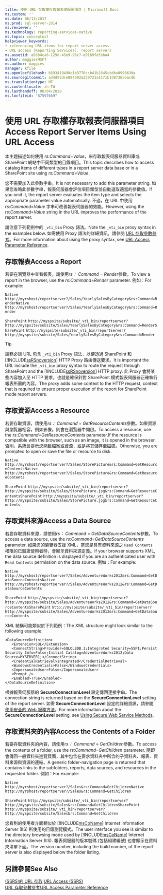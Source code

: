 ```yaml
---
title: 使用 URL 存取權存取報表伺服器項目 | Microsoft Docs
ms.custom: ''
ms.date: 06/13/2017
ms.prod: sql-server-2014
ms.reviewer: ''
ms.technology: reporting-services-native
ms.topic: conceptual
helpviewer_keywords:
- referencing URL items for report server access
- URL access [Reporting Services], report servers
ms.assetid: a58b4ca6-129d-45e9-95c7-e9169fe5bba4
author: maggiesMSFT
ms.author: maggies
manager: kfile
ms.openlocfilehash: 6693419490c1b3770ccb41b2645cbdba8996630a
ms.sourcegitcommit: ad4d92dce894592a259721a1571b1d8736abacdb
ms.translationtype: MT
ms.contentlocale: zh-TW
ms.lasthandoff: 08/04/2020
ms.locfileid: "87597669"
---
```

# <a name="access-report-server-items-using-url-access"></a><span data-ttu-id="73d53-102">使用 URL 存取權存取報表伺服器項目</span><span class="sxs-lookup"><span data-stu-id="73d53-102">Access Report Server Items Using URL Access</span></span>
  <span data-ttu-id="73d53-103">本主題描述如何使用 *rs:Command*=*Value*，來存取報表伺服器資料庫或 SharePoint 網站中不同類型的目錄項目。</span><span class="sxs-lookup"><span data-stu-id="73d53-103">This topic describes how to access catalog items of different types in a report server data base or in a SharePoint site using *rs:Command*=*Value*.</span></span>  
  
 <span data-ttu-id="73d53-104">您不需要加入此參數字串。</span><span class="sxs-lookup"><span data-stu-id="73d53-104">It is not necessary to add this parameter string.</span></span> <span data-ttu-id="73d53-105">如果您省略此參數字串，報表伺服器會評估項目類型並自動選取適當的參數值。</span><span class="sxs-lookup"><span data-stu-id="73d53-105">If you omit it, the report server evaluates the item type and selects the appropriate parameter value automatically.</span></span> <span data-ttu-id="73d53-106">不過，在 URL 中使用 *rs:Command*=*Value* 字串可改善報表伺服器的效能。</span><span class="sxs-lookup"><span data-stu-id="73d53-106">However, using the *rs:Command*=*Value* string in the URL improves the performance of the report server.</span></span>  
  
 <span data-ttu-id="73d53-107">請注意下列範例中的 `_vti_bin` Proxy 語法。</span><span class="sxs-lookup"><span data-stu-id="73d53-107">Note the `_vti_bin` proxy syntax in the examples below.</span></span> <span data-ttu-id="73d53-108">如需使用 Proxy 語法的詳細資訊，請參閱 [URL 存取參數參考](url-access-parameter-reference.md)。</span><span class="sxs-lookup"><span data-stu-id="73d53-108">For more information about using the proxy syntax, see [URL Access Parameter Reference](url-access-parameter-reference.md).</span></span>  
  
## <a name="access-a-report"></a><span data-ttu-id="73d53-109">存取報表</span><span class="sxs-lookup"><span data-stu-id="73d53-109">Access a Report</span></span>  
 <span data-ttu-id="73d53-110">若要在瀏覽器中查看報表，請使用*rs： Command* = *Render*參數。</span><span class="sxs-lookup"><span data-stu-id="73d53-110">To view a report in the browser, use the *rs:Command*=*Render* parameter.</span></span> <span data-ttu-id="73d53-111">例如：</span><span class="sxs-lookup"><span data-stu-id="73d53-111">For example:</span></span>  
  
 <span data-ttu-id="73d53-112">`Native` `http://myrshost/reportserver?/Sales/YearlySalesByCategory&rs:Command=Render`</span><span class="sxs-lookup"><span data-stu-id="73d53-112">`Native` `http://myrshost/reportserver?/Sales/YearlySalesByCategory&rs:Command=Render`</span></span>  
  
 <span data-ttu-id="73d53-113">`SharePoint` `http://myspsite/subsite/_vti_bin/reportserver?http://myspsite/subsite/Sales/YearlySalesByCategory&rs:Command=Render`</span><span class="sxs-lookup"><span data-stu-id="73d53-113">`SharePoint` `http://myspsite/subsite/_vti_bin/reportserver?http://myspsite/subsite/Sales/YearlySalesByCategory&rs:Command=Render`</span></span>  
  
> [!TIP]  
>  <span data-ttu-id="73d53-114">請務必讓 URL 包含 `_vti_bin` Proxy 語法，以便透過 SharePoint 和 [!INCLUDE[ssRSnoversion](../includes/ssrsnoversion-md.md)] HTTP Proxy 路由傳送要求。</span><span class="sxs-lookup"><span data-stu-id="73d53-114">It is important the URL include the `_vti_bin` proxy syntax to route the request through SharePoint and the [!INCLUDE[ssRSnoversion](../includes/ssrsnoversion-md.md)] HTTP proxy.</span></span> <span data-ttu-id="73d53-115">此 Proxy 會將某些內容加入至 HTTP 要求，也就是確保針對 SharePoint 模式報表伺服器正確執行報表所需的內容。</span><span class="sxs-lookup"><span data-stu-id="73d53-115">The proxy adds some context to the HTTP request, context that is required to ensure proper execution of the report for SharePoint mode report servers.</span></span>  
  
## <a name="access-a-resource"></a><span data-ttu-id="73d53-116">存取資源</span><span class="sxs-lookup"><span data-stu-id="73d53-116">Access a Resource</span></span>  
 <span data-ttu-id="73d53-117">若要存取資源，請使用*rs： Command* = *GetResourceContents*參數。如果資源與瀏覽器相容，例如影像，則會在瀏覽器中開啟。</span><span class="sxs-lookup"><span data-stu-id="73d53-117">To access a resource, use the *rs:Command*=*GetResourceContents* parameter.If the resource is compatible with the browser, such as an image, it is opened in the browser.</span></span> <span data-ttu-id="73d53-118">否則，系統會提示您開啟檔案或資源，或是將其儲存至磁碟。</span><span class="sxs-lookup"><span data-stu-id="73d53-118">Otherwise, you are prompted to open or save the file or resource to disk.</span></span>  
  
 <span data-ttu-id="73d53-119">`Native` `http://myrshost/reportserver?/Sales/StorePicture&rs:Command=GetResourceContents`</span><span class="sxs-lookup"><span data-stu-id="73d53-119">`Native` `http://myrshost/reportserver?/Sales/StorePicture&rs:Command=GetResourceContents`</span></span>  
  
 <span data-ttu-id="73d53-120">`SharePoint` `http://myspsite/subsite/_vti_bin/reportserver?http://myspsite/subsite/Sales/StorePicture.jpg&rs:Command=GetResourceContents`</span><span class="sxs-lookup"><span data-stu-id="73d53-120">`SharePoint` `http://myspsite/subsite/_vti_bin/reportserver?http://myspsite/subsite/Sales/StorePicture.jpg&rs:Command=GetResourceContents`</span></span>  
  
## <a name="access-a-data-source"></a><span data-ttu-id="73d53-121">存取資料來源</span><span class="sxs-lookup"><span data-stu-id="73d53-121">Access a Data Source</span></span>  
 <span data-ttu-id="73d53-122">若要存取資料來源，請使用*rs： Command* = *GetDataSourceContents*參數。</span><span class="sxs-lookup"><span data-stu-id="73d53-122">To access a data source, use the *rs:Command*=*GetDataSourceContents* parameter.</span></span> <span data-ttu-id="73d53-123">如果您的瀏覽器支援 XML，當您是具有資料來源之 `Read Contents` 權限的已驗證使用者時，會顯示資料來源定義。</span><span class="sxs-lookup"><span data-stu-id="73d53-123">If your browser supports XML, the data source definition is displayed if you are an authenticated user with `Read Contents` permission on the data source.</span></span> <span data-ttu-id="73d53-124">例如：</span><span class="sxs-lookup"><span data-stu-id="73d53-124">For example:</span></span>  
  
 <span data-ttu-id="73d53-125">`Native` `http://myrshost/reportserver?/Sales/AdventureWorks2012&rs:Command=GetDataSourceContents`</span><span class="sxs-lookup"><span data-stu-id="73d53-125">`Native` `http://myrshost/reportserver?/Sales/AdventureWorks2012&rs:Command=GetDataSourceContents`</span></span>  
  
 <span data-ttu-id="73d53-126">`SharePoint` `http://myspsite/subsite/_vti_bin/reportserver?http://myspsite/subsite/Sales/AdventureWorks2012&rs:Command=GetDataSourceContents`</span><span class="sxs-lookup"><span data-stu-id="73d53-126">`SharePoint` `http://myspsite/subsite/_vti_bin/reportserver?http://myspsite/subsite/Sales/AdventureWorks2012&rs:Command=GetDataSourceContents`</span></span>  
  
 <span data-ttu-id="73d53-127">XML 結構可能類似於下列範例：</span><span class="sxs-lookup"><span data-stu-id="73d53-127">The XML structure might look similar to the following example:</span></span>  
  
```  
<DataSourceDefinition>  
   <Extension>SQL</Extension>  
   <ConnectString>Provider=SQLOLEDB.1;Integrated Security=SSPI;Persist Security Info=False;Initial Catalog=AdventureWorks2012;Data Source=MYSERVER1;</ConnectString>  
   <CredentialRetrieval>Integrated</CredentialRetrieval>  
   <WindowsCredentials>False</WindowsCredentials>  
   <ImpersonateUser>False</ImpersonateUser>  
   <Prompt />  
   <Enabled>True</Enabled>  
</DataSourceDefinition>  
```  
  
 <span data-ttu-id="73d53-128">根據報表伺服器的 **SecureConnectionLevel** 設定傳回連接字串。</span><span class="sxs-lookup"><span data-stu-id="73d53-128">The connection string is returned based on the **SecureConnectionLevel** setting of the report server.</span></span> <span data-ttu-id="73d53-129">如需 **SecureConnectionLevel** 設定的詳細資訊，請參閱 [使用安全的 Web 服務方法](report-server-web-service/net-framework/using-secure-web-service-methods.md)。</span><span class="sxs-lookup"><span data-stu-id="73d53-129">For more information about the **SecureConnectionLevel** setting, see [Using Secure Web Service Methods](report-server-web-service/net-framework/using-secure-web-service-methods.md).</span></span>  
  
## <a name="access-the-contents-of-a-folder"></a><span data-ttu-id="73d53-130">存取資料夾的內容</span><span class="sxs-lookup"><span data-stu-id="73d53-130">Access the Contents of a Folder</span></span>  
 <span data-ttu-id="73d53-131">若要存取資料夾的內容，請使用*rs： Command* = *GetChildren*參數。</span><span class="sxs-lookup"><span data-stu-id="73d53-131">To access the contents of a folder, use the *rs:Command*=*GetChildren* parameter.</span></span> <span data-ttu-id="73d53-132">隨即會傳回一般資料夾巡覽頁面，其中包含在要求資料夾中所含的子資料夾、報表、資料來源與資源的連結。</span><span class="sxs-lookup"><span data-stu-id="73d53-132">A generic folder-navigation page is returned that contains links to the subfolders, reports, data sources, and resources in the requested folder.</span></span> <span data-ttu-id="73d53-133">例如：</span><span class="sxs-lookup"><span data-stu-id="73d53-133">For example:</span></span>  
  
 <span data-ttu-id="73d53-134">`Native` `http://myrshost/reportserver?/Sales&rs:Command=GetChildren`</span><span class="sxs-lookup"><span data-stu-id="73d53-134">`Native` `http://myrshost/reportserver?/Sales&rs:Command=GetChildren`</span></span>  
  
 <span data-ttu-id="73d53-135">`SharePoint` `http://myspsite/subsite/_vti_bin/reportserver?http://myspsite/subsite/Sales&rs:Command=GetChildren`</span><span class="sxs-lookup"><span data-stu-id="73d53-135">`SharePoint` `http://myspsite/subsite/_vti_bin/reportserver?http://myspsite/subsite/Sales&rs:Command=GetChildren`</span></span>  
  
 <span data-ttu-id="73d53-136">您看到的使用者介面類似於 [!INCLUDE[msCoName](../includes/msconame-md.md)] Internet Information Server (IIS) 所使用的目錄瀏覽模式。</span><span class="sxs-lookup"><span data-stu-id="73d53-136">The user interface you see is similar to the directory browsing mode used by [!INCLUDE[msCoName](../includes/msconame-md.md)] Internet Information Server (IIS).</span></span> <span data-ttu-id="73d53-137">報表伺服器的版本號碼 (包括組建編號) 也會顯示在資料夾清單下面。</span><span class="sxs-lookup"><span data-stu-id="73d53-137">The version number, including the build number, of the report server is also displayed below the folder listing.</span></span>  
  
## <a name="see-also"></a><span data-ttu-id="73d53-138">另請參閱</span><span class="sxs-lookup"><span data-stu-id="73d53-138">See Also</span></span>  
 <span data-ttu-id="73d53-139">[&#40;SSRS&#41;的 URL 存取](url-access-ssrs.md) </span><span class="sxs-lookup"><span data-stu-id="73d53-139">[URL Access &#40;SSRS&#41;](url-access-ssrs.md) </span></span>  
 [<span data-ttu-id="73d53-140">URL 存取參數參考</span><span class="sxs-lookup"><span data-stu-id="73d53-140">URL Access Parameter Reference</span></span>](url-access-parameter-reference.md)  
  
  
